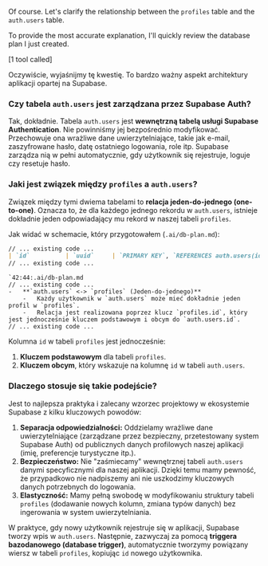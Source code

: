 Of course. Let's clarify the relationship between the `profiles` table and the `auth.users` table.

To provide the most accurate explanation, I'll quickly review the database plan I just created.

[1 tool called]

Oczywiście, wyjaśnijmy tę kwestię. To bardzo ważny aspekt architektury aplikacji opartej na Supabase.

### Czy tabela `auth.users` jest zarządzana przez Supabase Auth?

Tak, dokładnie. Tabela `auth.users` jest **wewnętrzną tabelą usługi Supabase Authentication**. Nie powinniśmy jej bezpośrednio modyfikować. Przechowuje ona wrażliwe dane uwierzytelniające, takie jak e-mail, zaszyfrowane hasło, datę ostatniego logowania, role itp. Supabase zarządza nią w pełni automatycznie, gdy użytkownik się rejestruje, loguje czy resetuje hasło.

### Jaki jest związek między `profiles` a `auth.users`?

Związek między tymi dwiema tabelami to **relacja jeden-do-jednego (one-to-one)**. Oznacza to, że dla każdego jednego rekordu w `auth.users`, istnieje dokładnie jeden odpowiadający mu rekord w naszej tabeli `profiles`.

Jak widać w schemacie, który przygotowałem (`.ai/db-plan.md`):

```9:9:.ai/db-plan.md
// ... existing code ...
| `id`          | `uuid`     | `PRIMARY KEY`, `REFERENCES auth.users(id)` | Klucz podstawowy, powiązany z tabelą `auth.users`.                   |
// ... existing code ...
```
```
`42:44:.ai/db-plan.md
// ... existing code ...
-   **`auth.users` <-> `profiles` (Jeden-do-jednego)**
    -   Każdy użytkownik w `auth.users` może mieć dokładnie jeden profil w `profiles`.
    -   Relacja jest realizowana poprzez klucz `profiles.id`, który jest jednocześnie kluczem podstawowym i obcym do `auth.users.id`.
// ... existing code ...
```

Kolumna `id` w tabeli `profiles` jest jednocześnie:
1.  **Kluczem podstawowym** dla tabeli `profiles`.
2.  **Kluczem obcym**, który wskazuje na kolumnę `id` w tabeli `auth.users`.

### Dlaczego stosuje się takie podejście?

Jest to najlepsza praktyka i zalecany wzorzec projektowy w ekosystemie Supabase z kilku kluczowych powodów:

1.  **Separacja odpowiedzialności:** Oddzielamy wrażliwe dane uwierzytelniające (zarządzane przez bezpieczny, przetestowany system Supabase Auth) od publicznych danych profilowych naszej aplikacji (imię, preferencje turystyczne itp.).
2.  **Bezpieczeństwo:** Nie "zaśmiecamy" wewnętrznej tabeli `auth.users` danymi specyficznymi dla naszej aplikacji. Dzięki temu mamy pewność, że przypadkowo nie nadpiszemy ani nie uszkodzimy kluczowych danych potrzebnych do logowania.
3.  **Elastyczność:** Mamy pełną swobodę w modyfikowaniu struktury tabeli `profiles` (dodawanie nowych kolumn, zmiana typów danych) bez ingerowania w system uwierzytelniania.

W praktyce, gdy nowy użytkownik rejestruje się w aplikacji, Supabase tworzy wpis w `auth.users`. Następnie, zazwyczaj za pomocą **triggera bazodanowego (database trigger)**, automatycznie tworzymy powiązany wiersz w tabeli `profiles`, kopiując `id` nowego użytkownika.